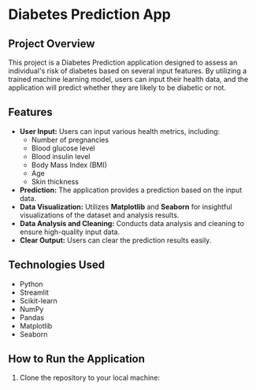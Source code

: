 # Diabetes Prediction App

## Project Overview
This project is a Diabetes Prediction application designed to assess an individual's risk of diabetes based on several input features. By utilizing a trained machine learning model, users can input their health data, and the application will predict whether they are likely to be diabetic or not.

## Features
- **User Input:** Users can input various health metrics, including:
  - Number of pregnancies
  - Blood glucose level
  - Blood insulin level
  - Body Mass Index (BMI)
  - Age
  - Skin thickness
- **Prediction:** The application provides a prediction based on the input data.
- **Data Visualization:** Utilizes **Matplotlib** and **Seaborn** for insightful visualizations of the dataset and analysis results.
- **Data Analysis and Cleaning:** Conducts data analysis and cleaning to ensure high-quality input data.
- **Clear Output:** Users can clear the prediction results easily.

## Technologies Used
- Python
- Streamlit
- Scikit-learn
- NumPy
- Pandas
- Matplotlib
- Seaborn

## How to Run the Application
1. Clone the repository to your local machine:
